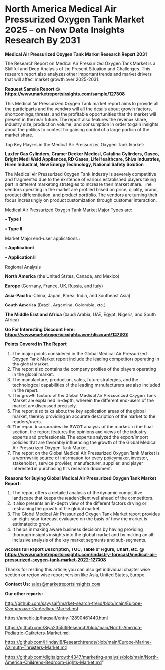 # North America Medical Air Pressurized Oxygen Tank Market 2025 – on New Data Insights Research By 2031

<strong>Medical Air Pressurized Oxygen Tank Market Research Report 2031</strong>

The Research Report on Medical Air Pressurized Oxygen Tank Market is a Skillful and Deep Analysis of the Present Situation and Challenges. This research report also analyzes other important trends and market drivers that will affect market growth over 2025-2031.

<strong>Request Sample Report @ <a href=https://www.marketreportsinsights.com/sample/127308>https://www.marketreportsinsights.com/sample/127308</a></strong>

This Medical Air Pressurized Oxygen Tank market report aims to provide all the participants and the vendors will all the details about growth factors, shortcomings, threats, and the profitable opportunities that the market will present in the near future. The report also features the revenue share, industry size, production volume, and consumption in order to gain insights about the politics to contest for gaining control of a large portion of the market share.

Top Key Players in the Medical Air Pressurized Oxygen Tank Market:

<strong>Luxfer Gas Cylinders, Cramer Decker Medical, Catalina Cylinders, Gasco, Bright Medi Weld Appliances, RD Gases, Life Healthcare, Shiva Industries, Hiren Industrial, New Energy Technology, National Safety Solution</strong>

The Medical Air Pressurized Oxygen Tank Industry is severely competitive and fragmented due to the existence of various established players taking part in different marketing strategies to increase their market share. The vendors operating in the market are profiled based on price, quality, brand, product differentiation, and product portfolio. The vendors are turning their focus increasingly on product customization through customer interaction.

Medical Air Pressurized Oxygen Tank Market Major Types are:

<strong>• Type I

• Type II</strong>

Market Major end-user applications :

<strong>• Application I

• Application II</strong>

Regional Analysis

</u><strong><b>North America</b></strong> (the United States, Canada, and Mexico)

<strong><b>Europe </b></strong>(Germany, France, UK, Russia, and Italy)

<strong><b>Asia-Pacific</b></strong> (China, Japan, Korea, India, and Southeast Asia)

<strong><b>South America</b></strong> (Brazil, Argentina, Colombia, etc.)

<strong><b>The Middle East and Africa</b></strong> (Saudi Arabia, UAE, Egypt, Nigeria, and South Africa)

<strong>Go For Interesting Discount Here: <a href=https://www.marketreportsinsights.com/discount/127308>https://www.marketreportsinsights.com/discount/127308</a></strong>

<strong>Points Covered in The Report:</strong>
<ol>
  <li>The major points considered in the Global Medical Air Pressurized Oxygen Tank Market report include the leading competitors operating in the global market.</li>
  <li>The report also contains the company profiles of the players operating in the global market.</li>
  <li>The manufacture, production, sales, future strategies, and the technological capabilities of the leading manufacturers are also included in the report.</li>
  <li>The growth factors of the Global Medical Air Pressurized Oxygen Tank Market are explained in-depth, wherein the different end-users of the market are discussed precisely.</li>
  <li>The report also talks about the key application areas of the global market, thereby providing an accurate description of the market to the readers/users.</li>
  <li>The report incorporates the SWOT analysis of the market. In the final section, the report features the opinions and views of the industry experts and professionals. The experts analyzed the export/import policies that are favorably influencing the growth of the Global Medical Air Pressurized Oxygen Tank Market.</li>
  <li>The report on the Global Medical Air Pressurized Oxygen Tank Market is a worthwhile source of information for every policymaker, investor, stakeholder, service provider, manufacturer, supplier, and player interested in purchasing this research document.</li>
</ol>
<strong>Reasons for Buying Global Medical Air Pressurized Oxygen Tank Market Report:</strong>

<ol>
  <li>The report offers a detailed analysis of the dynamic competitive landscape that keeps the reader/client well ahead of the competitors.</li>
  <li>It also presents an in-depth view of the different factors driving or restraining the growth of the global market.</li>
  <li>The Global Medical Air Pressurized Oxygen Tank Market report provides an eight-year forecast evaluated on the basis of how the market is estimated to grow.</li>
  <li>It helps in making aware business decisions by having providing thorough insights insights into the global market and by making an all-inclusive analysis of the key market segments and sub-segments.</li>
</ol>
<strong>Access full Report Description, TOC, Table of Figure, Chart, etc. @ <a href=https://www.marketreportsinsights.com/industry-forecast/medical-air-pressurized-oxygen-tank-market-2022-127308>https://www.marketreportsinsights.com/industry-forecast/medical-air-pressurized-oxygen-tank-market-2022-127308</a></strong>


Thanks for reading this article; you can also get individual chapter wise section or region wise report version like Asia, United States, Europe.

<strong>Contact Us:</strong>
sales@marketreportsinsights.com

<strong>Our other reports:</strong>

<a href=http://github.com/sayysaif/market-search-trend/blob/main/Europe-Compressor-Controllers-Market.md>http://github.com/sayysaif/market-search-trend/blob/main/Europe-Compressor-Controllers-Market.md</a>

<a href=https://ameblo.jp/haqsaif/entry-12890461440.html>https://ameblo.jp/haqsaif/entry-12890461440.html</a>

<a href=https://github.com/Siya23553/Research/blob/main/North-America-Pediatric-Catheters-Market.md>https://github.com/Siya23553/Research/blob/main/North-America-Pediatric-Catheters-Market.md</a>

<a href=https://github.com/Hindavi8/Researchtrends/blob/main/Europe-Marine-Azimuth-Thrusters-Market.md>https://github.com/Hindavi8/Researchtrends/blob/main/Europe-Marine-Azimuth-Thrusters-Market.md</a>

<a href=https://github.com/digitalgrowth4347/marketing-analysis/blob/main/North-America-Childrens-Bedroom-Lights-Market.md>https://github.com/digitalgrowth4347/marketing-analysis/blob/main/North-America-Childrens-Bedroom-Lights-Market.md</a>"
